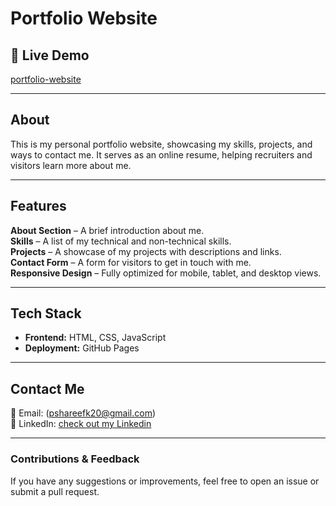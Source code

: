 # Portfolio Website

## 🔗 Live Demo
[portfolio-website](https://shareef20.github.io/portfolio-website/)

---

## About
This is my personal portfolio website, showcasing my skills, projects, and ways to contact me. It serves as an online resume, helping recruiters and visitors learn more about me.

---

## Features
 **About Section** – A brief introduction about me.  
 **Skills** – A list of my technical and non-technical skills.  
 **Projects** – A showcase of my projects with descriptions and links.  
 **Contact Form** – A form for visitors to get in touch with me.  
 **Responsive Design** – Fully optimized for mobile, tablet, and desktop views.  

---

##  Tech Stack
- **Frontend:** HTML, CSS, JavaScript  
- **Deployment:** GitHub Pages  

---

## Contact Me
📧 Email: (pshareefk20@gmail.com)  
🔗 LinkedIn: [check out my Linkedin](https://www.linkedin.com/in/shareef-khan-6b5010312//)  

---

### Contributions & Feedback
If you have any suggestions or improvements, feel free to open an issue or submit a pull request.
